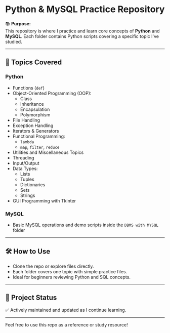 # Python & MySQL Practice Repository

📚 **Purpose:**  
This repository is where I practice and learn core concepts of **Python** and **MySQL**. Each folder contains Python scripts covering a specific topic I've studied.

---

## 🔹 Topics Covered

### Python
- Functions (`def`)
- Object-Oriented Programming (OOP):  
  - Class  
  - Inheritance  
  - Encapsulation  
  - Polymorphism  
- File Handling  
- Exception Handling  
- Iterators & Generators  
- Functional Programming:  
  - `lambda`  
  - `map`, `filter`, `reduce`  
- Utilities and Miscellaneous Topics  
- Threading  
- Input/Output  
- Data Types:  
  - Lists  
  - Tuples  
  - Dictionaries  
  - Sets  
  - Strings  
- GUI Programming with Tkinter

### MySQL
- Basic MySQL operations and demo scripts inside the `DBMS with MYSQL` folder

---

## 🛠️ How to Use

- Clone the repo or explore files directly.
- Each folder covers one topic with simple practice files.
- Ideal for beginners reviewing Python and SQL concepts.

---

## 🚧 Project Status

✅ Actively maintained and updated as I continue learning.

---

Feel free to use this repo as a reference or study resource!

